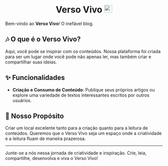 <h1 align='center'>Verso Vivo <img src="https://media2.giphy.com/media/QssGEmpkyEOhBCb7e1/giphy.gif?cid=ecf05e47a0n3gi1bfqntqmob8g9aid1oyj2wr3ds3mg700bl&rid=giphy.gif" width ="25"></h1> 

Bem-vindo ao **Verso Vivo**! O inefável blog.

## 🎶 O que é o Verso Vivo?

Aqui, você pode se inspirar com os conteúdos. Nossa plataforma foi criada para ser um lugar onde você pode não apenas ler, mas também criar e compartilhar suas ideias.

## ✨ Funcionalidades

- **Criação e Consumo de Conteúdo**: Publique seus próprios artigos ou explore uma variedade de textos interessantes escritos por outros usuários.

## 🎯 Nosso Propósito

Criar um local excelente tanto para a criação quanto para a leitura de conteúdos. Queremos que o Verso Vivo seja um espaço onde a criatividade e a leitura fluam de maneira prazerosa.

---

Junte-se a nós nessa jornada de criatividade e inspiração. Crie, leia, compartilhe, desenvolva e viva o Verso Vivo!
